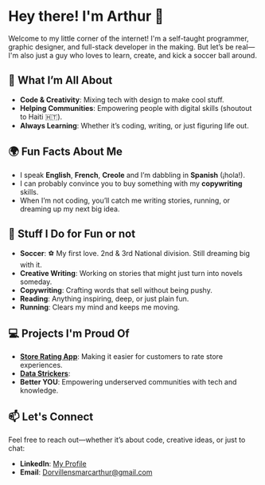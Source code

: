 # Hey there! I'm Arthur 👋  

Welcome to my little corner of the internet! I'm a self-taught programmer, graphic designer, and full-stack developer in the making. But let’s be real—I'm also just a guy who loves to learn, create, and kick a soccer ball around.  

## 🌟 What I’m All About
- **Code & Creativity**: Mixing tech with design to make cool stuff.  
- **Helping Communities**: Empowering people with digital skills (shoutout to Haiti 🇭🇹).  
- **Always Learning**: Whether it’s coding, writing, or just figuring life out.  

## 🌍 Fun Facts About Me
- I speak **English**, **French**, **Creole** and I’m dabbling in **Spanish** (¡hola!).  
- I can probably convince you to buy something with my **copywriting** skills.  
- When I’m not coding, you’ll catch me writing stories, running, or dreaming up my next big idea.  

## 🎯 Stuff I Do for Fun or not
- **Soccer**: ⚽ My first love. 2nd & 3rd National division. Still dreaming big with it.  
- **Creative Writing**: Working on stories that might just turn into novels someday.  
- **Copywriting**: Crafting words that sell without being pushy.  
- **Reading**: Anything inspiring, deep, or just plain fun.  
- **Running**: Clears my mind and keeps me moving.  

## 💻 Projects I'm Proud Of
- **[Store Rating App](https://github.com/Mr-Glucose/RatingAPP)**: Making it easier for customers to rate store experiences.
- **[Data Strickers](https://github.com/MIT-Emerging-Talent/ET6-CDSP-group-23-repo)**:
- **Better YOU**: Empowering underserved communities with tech and knowledge.  

## 📫 Let's Connect
Feel free to reach out—whether it’s about code, creative ideas, or just to chat:  
- **LinkedIn**: [My Profile](https://www.linkedin.com/in/lens-marc-arthur-dorvil/)  
- **Email**: Dorvillensmarcarthur@gmail.com 

